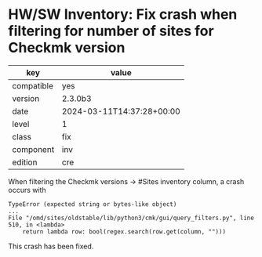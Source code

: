 [//]: # (werk v2)
# HW/SW Inventory: Fix crash when filtering for number of sites for Checkmk version

key        | value
---------- | ---
compatible | yes
version    | 2.3.0b3
date       | 2024-03-11T14:37:28+00:00
level      | 1
class      | fix
component  | inv
edition    | cre

When filtering the Checkmk versions -> #Sites inventory column, a crash occurs with
```
TypeError (expected string or bytes-like object)
...
File "/omd/sites/oldstable/lib/python3/cmk/gui/query_filters.py", line 510, in <lambda>
    return lambda row: bool(regex.search(row.get(column, "")))
```

This crash has been fixed.